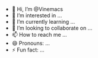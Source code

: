 - 👋 Hi, I’m @Vinemacs
- 👀 I’m interested in ...
- 🌱 I’m currently learning ...
- 💞️ I’m looking to collaborate on ...
- 📫 How to reach me ...
- 😄 Pronouns: ...
- ⚡ Fun fact: ...

<!---
Vinemacs/Vinemacs is a ✨ special ✨ repository because its `README.md` (this file) appears on your GitHub profile.
You can click the Preview link to take a look at your changes.
--->
